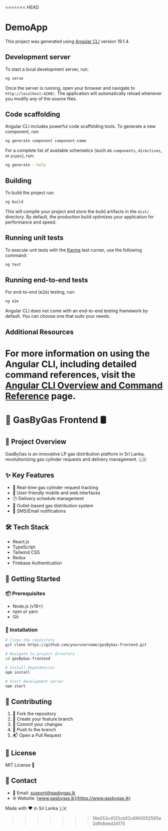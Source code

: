 <<<<<<< HEAD
# DemoApp

This project was generated using [Angular CLI](https://github.com/angular/angular-cli) version 19.1.4.

## Development server

To start a local development server, run:

```bash
ng serve
```

Once the server is running, open your browser and navigate to `http://localhost:4200/`. The application will automatically reload whenever you modify any of the source files.

## Code scaffolding

Angular CLI includes powerful code scaffolding tools. To generate a new component, run:

```bash
ng generate component component-name
```

For a complete list of available schematics (such as `components`, `directives`, or `pipes`), run:

```bash
ng generate --help
```

## Building

To build the project run:

```bash
ng build
```

This will compile your project and store the build artifacts in the `dist/` directory. By default, the production build optimizes your application for performance and speed.

## Running unit tests

To execute unit tests with the [Karma](https://karma-runner.github.io) test runner, use the following command:

```bash
ng test
```

## Running end-to-end tests

For end-to-end (e2e) testing, run:

```bash
ng e2e
```

Angular CLI does not come with an end-to-end testing framework by default. You can choose one that suits your needs.

## Additional Resources

For more information on using the Angular CLI, including detailed command references, visit the [Angular CLI Overview and Command Reference](https://angular.dev/tools/cli) page.
=======
# 🚀 GasByGas Frontend 🛢️

## 📝 Project Overview
GasByGas is an innovative LP gas distribution platform in Sri Lanka, revolutionizing gas cylinder requests and delivery management. 🇱🇰

## ✨ Key Features
- 🔔 Real-time gas cylinder request tracking
- 📱 User-friendly mobile and web interfaces
- 🕒 Delivery schedule management
- 🚚 Outlet-based gas distribution system
- 📲 SMS/Email notifications

## 🛠️ Tech Stack
- React.js
- TypeScript
- Tailwind CSS
- Redux
- Firebase Authentication

## 🚀 Getting Started

### 📦 Prerequisites
- Node.js (v18+)
- npm or yarn
- Git

### 🔧 Installation
```bash
# Clone the repository
git clone https://github.com/yourusername/gasByGas-frontend.git

# Navigate to project directory
cd gasByGas-frontend

# Install dependencies
npm install

# Start development server
npm start
```

## 🤝 Contributing
1. 🍴 Fork the repository
2. 🌿 Create your feature branch
3. 🔨 Commit your changes
4. 🚀 Push to the branch
5. 📬 Open a Pull Request

## 📄 License
MIT License 📜

## 👥 Contact
- 📧 Email: support@gasbygas.lk
- 🌐 Website: [www.gasbygas.lk](https://www.gasbygas.lk)

Made with ❤️ in Sri Lanka 🇱🇰
>>>>>>> 16e053c4125cb52c6f40052595e2dfb8ded24175
